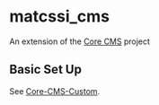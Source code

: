 # matcssi_cms

An extension of the [Core CMS](https://github.com/TACC/Core-CMS) project

## Basic Set Up

See [Core-CMS-Custom](https://github.com/TACC/Core-CMS-Custom).
